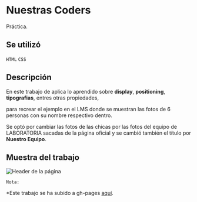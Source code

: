 # Nuestras Coders

Práctica.

## Se utilizó

`HTML`   `CSS`

## Descripción

En este trabajo de aplica lo aprendido sobre **display**, **positioning**, **tipografias**, entres otras propiedades,

para recrear el ejemplo en el LMS donde se muestran las fotos de 6 personas con su nombre respectivo dentro.

Se optó por cambiar las fotos de las chicas por las fotos del equipo de LABORATORIA sacadas de la página oficial y se cambió también
el título por **Nuestro Equipo**.

## Muestra del trabajo

![Header de la página](assets/docs/equipo.png)

`Nota:`

*Este trabajo se ha subido a gh-pages [aquí](https://yaniraab.github.io/nuestrasCoders/).
